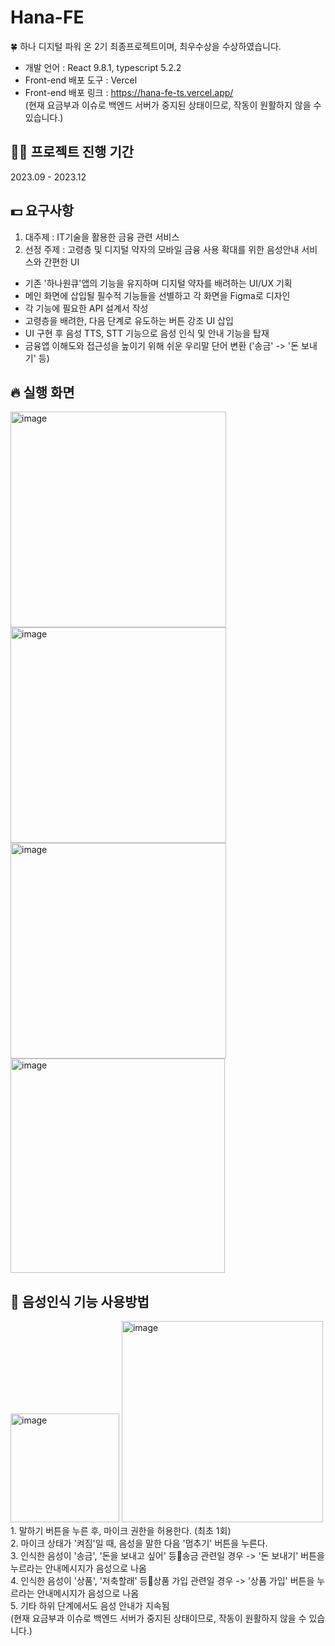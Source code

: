 # Hana-FE
🍀 하나 디지털 파워 온 2기 최종프로젝트이며, 최우수상을 수상하였습니다.
- 개발 언어 : React 9.8.1, typescript 5.2.2
- Front-end 배포 도구 : Vercel
- Front-end 배포 링크 : https://hana-fe-ts.vercel.app/<br>
(현재 요금부과 이슈로 백엔드 서버가 중지된 상태이므로, 작동이 원활하지 않을 수 있습니다.)

## 👩‍💻 프로젝트 진행 기간
2023.09 - 2023.12

## 💵 요구사항
1. 대주제 : IT기술을 활용한 금융 관련 서비스
2. 선정 주제 : 고령층 및 디지털 약자의 모바일 금융 사용 확대를 위한 음성안내 서비스와 간편한 UI

- 기존 '하나원큐'앱의 기능을 유지하며 디지털 약자를 배려하는 UI/UX 기획
- 메인 화면에 삽입될 필수적 기능들을 선별하고 각 화면을 Figma로 디자인
- 각 기능에 필요한 API 설계서 작성
- 고령층을 배려한, 다음 단계로 유도하는 버튼 강조 UI 삽입
- UI 구현 후 음성 TTS, STT 기능으로 음성 인식 및 안내 기능을 탑재
- 금융앱 이해도와 접근성을 높이기 위해 쉬운 우리말 단어 변환 ('송금' -> '돈 보내기' 등)

## 🔥 실행 화면
<img width="345" alt="image" src="https://github.com/inthhh/Hana-FE/assets/91872300/40e16357-535b-4b0f-9b75-c129ca2f4231" width="200px">
<img width="345" alt="image" src="https://github.com/inthhh/Hana-FE/assets/91872300/7733e94a-c20d-4133-a275-604f9badac5d" width="200px">
<img width="345" alt="image" src="https://github.com/inthhh/Hana-FE/assets/91872300/6a70a2ae-537a-4d9a-b41d-b605c60296e6" width="200px">
<img width="343" alt="image" src="https://github.com/inthhh/Hana-FE/assets/91872300/60087664-ae65-4a33-8c56-07a610708f63" width="200px">



## 🎤 음성인식 기능 사용방법
<img width="174" alt="image" src="https://github.com/inthhh/Hana-FE/assets/91872300/31d15d75-e35f-4207-87da-e6ba44f3423f" width="300px">
<img width="322" alt="image" src="https://github.com/inthhh/Hana-FE/assets/91872300/b14b7e7d-b8b6-4730-9675-a0edccd39b03" width="300px">
<br>
1. 말하기 버튼을 누른 후, 마이크 권한을 허용한다. (최초 1회)<br>
2. 마이크 상태가 '켜짐'일 때, 음성을 말한 다음 '멈추기' 버튼을 누른다.<br>
3. 인식한 음성이 '송금', '돈을 보내고 싶어' 등송금 관련일 경우 -> '돈 보내기' 버튼을 누르라는 안내메시지가 음성으로 나옴<br>
4. 인식한 음성이 '상품', '저축할래' 등상품 가입 관련일 경우 -> '상품 가입' 버튼을 누르라는 안내메시지가 음성으로 나옴<br>
5. 기타 하위 단계에서도 음성 안내가 지속됨<br>
(현재 요금부과 이슈로 백엔드 서버가 중지된 상태이므로, 작동이 원활하지 않을 수 있습니다.)
